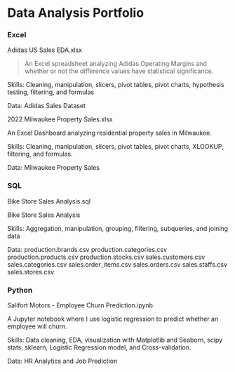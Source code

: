 # Data Analysis Portfolio

### Excel

Adidas US Sales EDA.xlsx

> An Excel spreadsheet analyzing Adidas Operating Margins and whether or not the difference values have statistical significance.

Skills: Cleaning, manipulation, slicers, pivot tables, pivot charts, hypothesis testing, filtering, and formulas

Data: Adidas Sales Dataset


2022 Milwaukee Property Sales.xlsx

An Excel Dashboard analyzing residential property sales in Milwaukee.

Skills: Cleaning, manipulation, slicers, pivot tables, pivot charts, XLOOKUP, filtering, and formulas.

Data: Milwaukee Property Sales

### SQL

Bike Store Sales Analysis.sql

Bike Store Sales Analysis

Skills: Aggregation, manipulation, grouping, filtering, subqueries, and joining data

Data:
production.brands.csv
production.categories.csv
production.products.csv
production.stocks.csv
sales.customers.csv
sales.categories.csv
sales.order_items.csv
sales.orders.csv
sales.staffs.csv
sales.stores.csv

### Python

Salifort Motors - Employee Churn Prediction.ipynb

A Jupyter notebook where I use logistic regression to predict whether an employee will churn.

Skills: Data cleaning, EDA, visualization with Matplotlib and Seaborn, scipy stats, sklearn, Logistic Regression model, and Cross-validation.
  
Data: HR Analytics and Job Prediction
